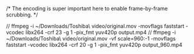 /* The encoding is super important here to enable frame-by-frame scrubbing. */

// ffmpeg -i ~/Downloads/Toshiba\ video/original.mov -movflags faststart -vcodec libx264 -crf 23 -g 1 -pix_fmt yuv420p output.mp4
// ffmpeg -i ~/Downloads/Toshiba\ video/original.mov -vf scale=960:-1 -movflags faststart -vcodec libx264 -crf 20 -g 1 -pix_fmt yuv420p output_960.mp4
